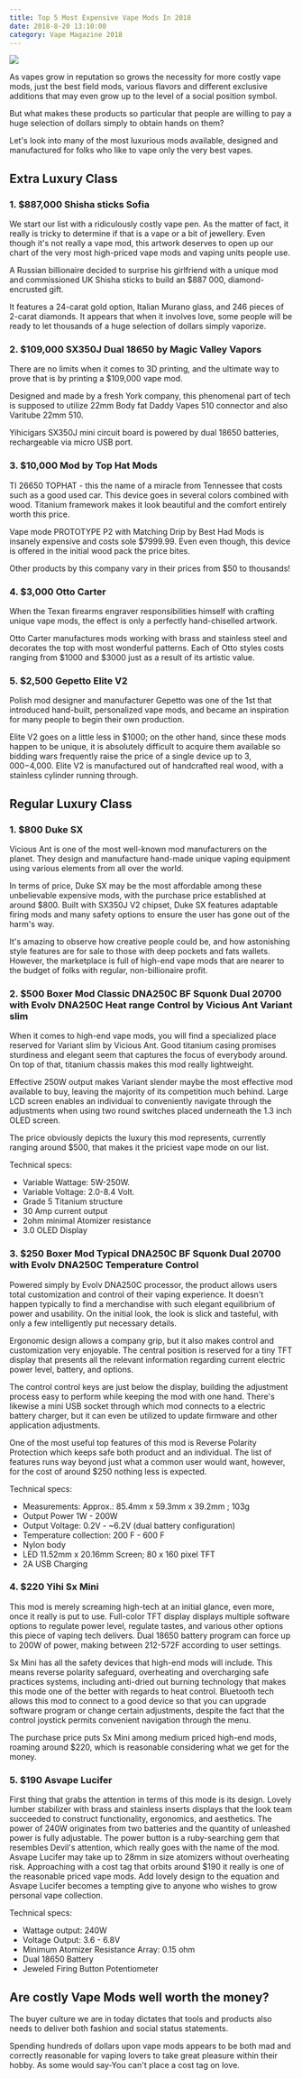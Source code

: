 ```yaml
---
title: Top 5 Most Expensive Vape Mods In 2018
date: 2018-8-20 13:10:00
category: Vape Magazine 2018
---
```


![](/images/5.jpg)

As vapes grow in reputation so grows the necessity for more costly vape mods, just the best field mods, various flavors and different exclusive additions that may even grow up to the level of a social position symbol.

But what makes these products so particular that people are willing to pay a huge selection of dollars simply to obtain hands on them?

Let's look into many of the most luxurious mods available, designed and manufactured for folks who like to vape only the very best vapes.

<!-- more -->

## Extra Luxury Class

### 1. $887,000 Shisha sticks Sofia

We start our list with a ridiculously costly vape pen. As the matter of fact, it really is tricky to determine if that is a vape or a bit of jewellery. Even though it's not really a vape mod, this artwork deserves to open up our chart of the very most high-priced vape mods and vaping units people use.

A Russian billionaire decided to surprise his girlfriend with a unique mod and commissioned UK Shisha sticks to build an $887 000, diamond-encrusted gift.

It features a 24-carat gold option, Italian Murano glass, and 246 pieces of 2-carat diamonds. It appears that when it involves love, some people will be ready to let thousands of a huge selection of dollars simply vaporize.

### 2. $109,000 SX350J Dual 18650 by Magic Valley Vapors

There are no limits when it comes to 3D printing, and the ultimate way to prove that is by printing a $109,000 vape mod.

Designed and made by a fresh York company, this phenomenal part of tech is supposed to utilize 22mm Body fat Daddy Vapes 510 connector and also Varitube 22mm 510.

Yihicigars SX350J mini circuit board is powered by dual 18650 batteries, rechargeable via micro USB port.

### 3. $10,000 Mod by Top Hat Mods

TI 26650 TOPHAT - this the name of a miracle from Tennessee that costs such as a good used car. This device goes in several colors combined with wood. Titanium framework makes it look beautiful and the comfort entirely worth this price.

Vape mode PROTOTYPE P2 with Matching Drip by Best Had Mods is insanely expensive and costs sole $7999.99. Even even though, this device is offered in the initial wood pack the price bites.

Other products by this company vary in their prices from $50 to thousands!

### 4. $3,000 Otto Carter

When the Texan firearms engraver responsibilities himself with crafting unique vape mods, the effect is only a perfectly hand-chiselled artwork.

Otto Carter manufactures mods working with brass and stainless steel and decorates the top with most wonderful patterns. Each of Otto styles costs ranging from $1000 and $3000 just as a result of its artistic value.

### 5. $2,500 Gepetto Elite V2

Polish mod designer and manufacturer Gepetto was one of the 1st that introduced hand-built, personalized vape mods, and became an inspiration for many people to begin their own production.

Elite V2 goes on a little less in $1000; on the other hand, since these mods happen to be unique, it is absolutely difficult to acquire them available so bidding wars frequently raise the price of a single device up to $3,000-$4,000. Elite V2 is manufactured out of handcrafted real wood, with a stainless cylinder running through.

## Regular Luxury Class

### 1. $800 Duke SX

Vicious Ant is one of the most well-known mod manufacturers on the planet. They design and manufacture hand-made unique vaping equipment using various elements from all over the world.

In terms of price, Duke SX may be the most affordable among these unbelievable expensive mods, with the purchase price established at around $800. Built with SX350J V2 chipset, Duke SX features adaptable firing mods and many safety options to ensure the user has gone out of the harm's way.

It's amazing to observe how creative people could be, and how astonishing style features are for sale to those with deep pockets and fats wallets. However, the marketplace is full of high-end vape mods that are nearer to the budget of folks with regular, non-billionaire profit.

### 2. $500 Boxer Mod Classic DNA250C BF Squonk Dual 20700 with Evolv DNA250C Heat range Control by Vicious Ant Variant slim

When it comes to high-end vape mods, you will find a specialized place reserved for Variant slim by Vicious Ant. Good titanium casing promises sturdiness and elegant seem that captures the focus of everybody around. On top of that, titanium chassis makes this mod really lightweight.

Effective 250W output makes Variant slender maybe the most effective mod available to buy, leaving the majority of its competition much behind. Large LCD screen enables an individual to conveniently navigate through the adjustments when using two round switches placed underneath the 1.3 inch OLED screen.

The price obviously depicts the luxury this mod represents, currently ranging around $500, that makes it the priciest vape mode on our list.

Technical specs:
 - Variable Wattage: 5W-250W.
 - Variable Voltage: 2.0-8.4 Volt.
 - Grade 5 Titanium structure
 - 30 Amp current output
 - 2ohm minimal Atomizer resistance
 - 3.0 OLED Display

### 3. $250 Boxer Mod Typical DNA250C BF Squonk Dual 20700 with Evolv DNA250C Temperature Control

Powered simply by Evolv DNA250C processor, the product allows users total customization and control of their vaping experience. It doesn't happen typically to find a merchandise with such elegant equilibrium of power and usability. On the initial look, the look is slick and tasteful, with only a few intelligently put necessary details.

Ergonomic design allows a company grip, but it also makes control and customization very enjoyable. The central position is reserved for a tiny TFT display that presents all the relevant information regarding current electric power level, battery, and options.

The control control keys are just below the display, building the adjustment process easy to perform while keeping the mod with one hand. There's likewise a mini USB socket through which mod connects to a electric battery charger, but it can even be utilized to update firmware and other application adjustments.

One of the most useful top features of this mod is Reverse Polarity Protection which keeps safe both product and an individual. The list of features runs way beyond just what a common user would want, however, for the cost of around $250 nothing less is expected.

Technical specs:
 - Measurements: Approx.: 85.4mm x 59.3mm x 39.2mm ; 103g
 - Output Power 1W - 200W
 - Output Voltage: 0.2V - ~6.2V (dual battery configuration)
 - Temperature collection: 200 F - 600 F
 - Nylon body
 - LED 11.52mm x 20.16mm Screen; 80 x 160 pixel TFT
 - 2A USB Charging

### 4. $220 Yihi Sx Mini

This mod is merely screaming high-tech at an initial glance, even more, once it really is put to use. Full-color TFT display displays multiple software options to regulate power level, regulate tastes, and various other options this piece of vaping tech delivers. Dual 18650 battery program can force up to 200W of power, making between 212-572F according to user settings.

Sx Mini has all the safety devices that high-end mods will include. This means reverse polarity safeguard, overheating and overcharging safe practices systems, including anti-dried out burning technology that makes this mode one of the better with regards to heat control. Bluetooth tech allows this mod to connect to a good device so that you can upgrade software program or change certain adjustments, despite the fact that the control joystick permits convenient navigation through the menu.

The purchase price puts Sx Mini among medium priced high-end mods, roaming around $220, which is reasonable considering what we get for the money.

### 5. $190 Asvape Lucifer

First thing that grabs the attention in terms of this mode is its design. Lovely lumber stabilizer with brass and stainless inserts displays that the look team succeeded to construct functionality, ergonomics, and aesthetics. The power of 240W originates from two batteries and the quantity of unleashed power is fully adjustable. The power button is a ruby-searching gem that resembles Devil's attention, which really goes with the name of the mod. Asvape Lucifer may take up to 28mm in size atomizers without overheating risk. Approaching with a cost tag that orbits around $190 it really is one of the reasonable priced vape mods. Add lovely design to the equation and Asvape Lucifer becomes a tempting give to anyone who wishes to grow personal vape collection.

Technical specs:
 - Wattage output: 240W
 - Voltage Output: 3.6 - 6.8V
 - Minimum Atomizer Resistance Array: 0.15 ohm
 - Dual 18650 Battery
 - Jeweled Firing Button Potentiometer

## Are costly Vape Mods well worth the money?

The buyer culture we are in today dictates that tools and products also needs to deliver both fashion and social status statements.

Spending hundreds of dollars upon vape mods appears to be both mad and correctly reasonable for vaping lovers to take great pleasure within their hobby. As some would say-You can't place a cost tag on love.